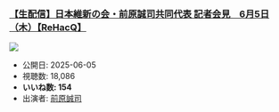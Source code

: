### [【生配信】日本維新の会・前原誠司共同代表 記者会見　6月5日（木）【ReHacQ】](https://www.youtube.com/watch?v=mEcffHdmajE)
[![](https://img.youtube.com/vi/mEcffHdmajE/hqdefault.jpg)](https://www.youtube.com/watch?v=mEcffHdmajE)
-   公開日: 2025-06-05
-   視聴数: 18,086
-   **いいね数: 154**
-   出演者: [前原誠司](/rehacq_fan/people/前原誠司 "wikilink")

